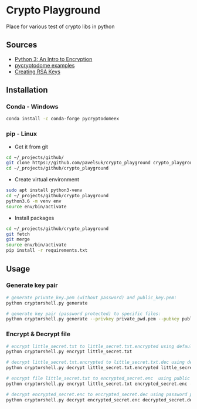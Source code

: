 # Crypto Playground

Place for various test of crypto libs in python

## Sources

- [Python 3: An Intro to Encryption](https://www.blog.pythonlibrary.org/2016/05/18/python-3-an-intro-to-encryption/)
- [pycryptodome examples](https://pycryptodome.readthedocs.io/en/latest/src/examples.html)
- [Creating RSA Keys](https://www.tutorialspoint.com/cryptography_with_python/cryptography_with_python_creating_rsa_keys.htm)

## Installation

### Conda - Windows

``` bash
conda install -c conda-forge pycryptodomeex
```

### pip - Linux

- Get it from git

``` bash
cd ~/_projects/github/
git clone https://github.com/pavelsuk/crypto_playground crypto_playground
cd ~/_projects/github/crypto_playground
```

- Create virtual environment

``` bash
sudo apt install python3-venv
cd ~/_projects/github/crypto_playground
python3.6 -m venv env
source env/bin/activate
```

- Install packages

``` bash
cd ~/_projects/github/crypto_playground
git fetch
git merge
source env/bin/activate
pip install -r requirements.txt
```

## Usage

### Generate key pair

``` bash
# generate private_key.pem (without password) and public_key.pem:
python cryptorshell.py generate

# generate key pair (password protected) to specific files:
python cryptorshell.py generate --privkey private_pwd.pem --pubkey public_pwd.pem --pwd mylittlesecretpwd
```

### Encrypt & Decrypt file

``` bash
# encrypt little_secret.txt to little_secret.txt.encrypted using default public_key.pem
python cryptorshell.py encrypt little_secret.txt

# decrypt little_secret.txt.encrypted to little_secret.txt.dec using default public_key.pem
python cryptorshell.py decrypt little_secret.txt.encrypted little_secret.txt.dec

# encrypt file little_secret.txt to encrypted_secret.enc  using public key public_pwd.pem
python cryptorshell.py encrypt little_secret.txt encrypted_secret.enc --pubkey public_pwd.pem

# decrypt encrypted_secret.enc to encrypted_secret.dec using password protected private key
python cryptorshell.py decrypt encrypted_secret.enc decrypted_secret.dec --privkey private_pwd.pem --pwd mylittlesecretpwd

```
